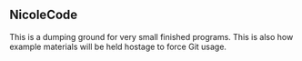 ## NicoleCode

This is a dumping ground for very small finished programs. This is also how example materials will be held hostage to force Git usage.
